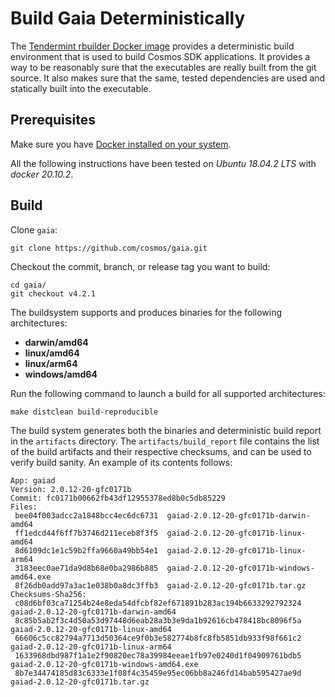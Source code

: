 <!--
order: 6
-->

# Build Gaia Deterministically

The [Tendermint rbuilder Docker image](https://github.com/tendermint/images/tree/master/rbuilder) provides a deterministic build environment that is used to build Cosmos SDK applications. It provides a way to be reasonably sure that the executables are really built from the git source. It also makes sure that the same, tested dependencies are used and statically built into the executable.

## Prerequisites

Make sure you have [Docker installed on your system](https://docs.docker.com/get-docker/).

All the following instructions have been tested on *Ubuntu 18.04.2 LTS* with *docker 20.10.2*.

## Build

Clone `gaia`:

```
git clone https://github.com/cosmos/gaia.git
```

Checkout the commit, branch, or release tag you want to build:

```
cd gaia/
git checkout v4.2.1
```

The buildsystem supports and produces binaries for the following architectures:
* **darwin/amd64**
* **linux/amd64**
* **linux/arm64**
* **windows/amd64**

Run the following command to launch a build for all supported architectures:

```
make distclean build-reproducible
```

The build system generates both the binaries and deterministic build report in the `artifacts` directory.
The `artifacts/build_report` file contains the list of the build artifacts and their respective checksums, and can be used to verify
build sanity. An example of its contents follows:

```
App: gaiad
Version: 2.0.12-20-gfc0171b
Commit: fc0171b00662fb43df12955378ed8b0c5db85229
Files:
 bee04f003adcc2a1848bcc4ec6dc6731  gaiad-2.0.12-20-gfc0171b-darwin-amd64
 ff1edcd44f6ff7b3746d211eceb8f3f5  gaiad-2.0.12-20-gfc0171b-linux-amd64
 8d6109dc1e1c59b2ffa9660a49bb54e1  gaiad-2.0.12-20-gfc0171b-linux-arm64
 3183eec0ae71da9d8b68e0ba2986b885  gaiad-2.0.12-20-gfc0171b-windows-amd64.exe
 8f26db0add97a3ac1e038b0a8dc3ffb3  gaiad-2.0.12-20-gfc0171b.tar.gz
Checksums-Sha256:
 c08d6bf03ca71254b24e8eda54dfcbf82ef671891b283ac194b6633292792324  gaiad-2.0.12-20-gfc0171b-darwin-amd64
 8c85b5ab2f3c4d50a53d97448d6eab28a3b3e9da1b92616cb478418bc8096f5a  gaiad-2.0.12-20-gfc0171b-linux-amd64
 66606c5cc82794a7713d50364ce9f0b3e582774b8fc8fb5851db933f98f661c2  gaiad-2.0.12-20-gfc0171b-linux-arm64
 1633968dbd987f1a1e2f90820ec78a39984eeae1fb97e0240d1f04909761bdb5  gaiad-2.0.12-20-gfc0171b-windows-amd64.exe
 8b7e34474185d83c6333e1f08f4c35459e95ec06bb8a246fd14bab595427ae9d  gaiad-2.0.12-20-gfc0171b.tar.gz
```
